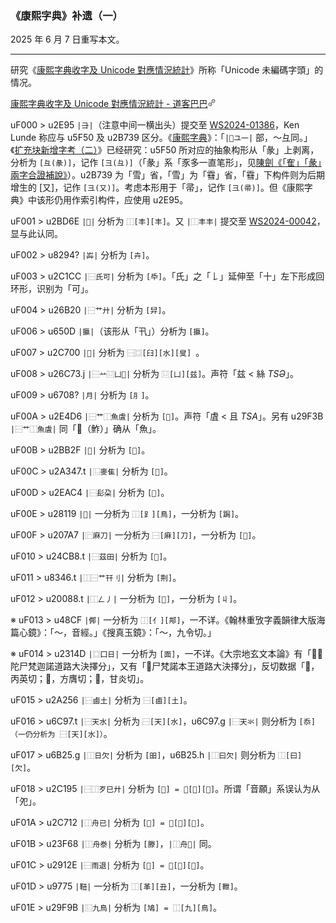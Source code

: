 ### 《康熙字典》补遗（一）

2025 年 6 月 7 日重写本文。

---

研究《[康熙字典收字及 Unicode 對應情況統計](https://www.doc88.com/p-9925786868907.html)》所称「Unicode 未編碼字頭」的情况。

[
康熙字典收字及 Unicode 對應情況統計 - 道客巴巴
​<svg width="14" height="14" viewBox="0 0 24 24" class="Zi Zi--InsertLink" fill="currentColor"><path fill-rule="evenodd" d="M5.327 18.883a3.005 3.005 0 0 1 0-4.25l2.608-2.607a.75.75 0 1 0-1.06-1.06l-2.608 2.607a4.505 4.505 0 0 0 6.37 6.37l2.608-2.607a.75.75 0 0 0-1.06-1.06l-2.608 2.607a3.005 3.005 0 0 1-4.25 0Zm5.428-11.799a.75.75 0 0 0 1.06 1.06L14.48 5.48a3.005 3.005 0 0 1 4.25 4.25l-2.665 2.665a.75.75 0 0 0 1.061 1.06l2.665-2.664a4.505 4.505 0 0 0-6.371-6.372l-2.665 2.665Zm5.323 2.117a.75.75 0 1 0-1.06-1.06l-7.072 7.07a.75.75 0 0 0 1.061 1.06l7.071-7.07Z" clip-rule="evenodd"></path></svg>
](https://​www.doc88.com/p-9925786868907.html)

uF000 > u2E95 `|⺕|`（注意中间一横出头）提交至 [WS2024-01386](https://hc.jsecs.org/irg/ws2024/app/?id=01386)，Ken Lunde 称应与 u5F50 及 u2B739 区分。《[康熙字典](https://ctext.org/library.pl?if=en&file=77415&page=43)》：「`|⿼ユ一|` 部，～彑同。」《[扩充块新增字考（二）](https://zhuanlan.zhihu.com/p/480635382)》已经研究：u5F50 所对应的抽象构形从「彖」上剥离，分析为 `[彑(彖)]`，记作 `[彐(彑)]`（「彖」系「豕多一直笔形」，见[陳劍《「隺」「彖」兩字合證補說》](http://www.fdgwz.org.cn/Web/Show/11186)）。u2B739 为「雪」省，「雪」为「䨮」省，「䨮」下构件则为后期增生的 [又]，记作 `[彐(又)]`。考虑本形用于「帚」，记作 `[彐(帚)]`。但《康熙字典》中该形仍用作索引构件，应使用 u2E95。

uF001 > u2BD6E `|𫵮|` 分析为 `⿰[丰][丰]`。又 `|⿰丰丰|` 提交至 [WS2024-00042](https://hc.jsecs.org/irg/ws2024/app/?id=00042)，显与此认同。

uF002 > u8294? `|芔|` 分析为 `[卉]`。

uF003 > u2C1CC `|⿱氏可|` 分析为 `[氒]`。「氏」之「𠄌」延伸至「十」左下形成回环形，识别为「可」。

uF004 > u26B20 `|⿱艹廾|` 分析为 `[舁]`。

uF006 > u650D `|攍|`（该形从「卂」）分析为 `[攍]`。

uF007 > u2C700 `|𬜀|` 分析为 `⿱⿴[𦥑][水][叟] `。

uF008 > u26C73.j `|⿱䒑⿶凵𢆶|` 分析为 `⿶[凵][兹]`。声符「兹 < 絲 _TSƏ_」。

uF009 > u6708? `|月|` 分析为 `[⺼]`。

uF00A > u2E4D6 `|⿱艹⿰魚虘|` 分析为 `[𧃘]`。声符「虘 < 且 _TSA_」。另有 u29F3B `|⿱艹⿰魚虘|` 同「𩺃（鮓）」确从「魚」。

uF00B > u2BB2F `|𫬯|` 分析为 `[𡣿]`。

uF00C > u2A347.t `|⿺麥隹|` 分析为 `[𪍇]`。

uF00D > u2EAC4 `|⿱髟朶|` 分析为 `[𩬻]`。

uF00E > u28119 `|𨄙|` 一分析为 `⿰[𧾷][鳥]`，一分析为 `[跼]`。

uF00F > u207A7 `|⿸麻刀|` 一分析为 `⿱[麻][刀]`，一分析为 `[𪎕]`。

uF010 > u24CB8.t `|⿱茲田|` 分析为 `[𤲸]`。

uF011 > u8346.t `|⿰⿱艹幵刂|` 分析为 `[荆]`。

uF012 > u20088.t `|⿰𠃋丿|` 一分析为 `[𠂈]`，一分析为 `[丩]`。

※ uF013 > u48CF `|䣏|` 一分析为 `⿰[亻][䢼]`，一不详。《翰林重攷字義韻律大版海篇心鏡》：「～，音經。」《搜真玉鏡》：「～，九令切。」

※ uF014 > u2314D `|⿴囗日|` 一分析为 `[面]`，一不详。《大宗地玄文本論》有「𭺔𣅍陀尸梵迦諾道路大決擇分」，又有「𭺕尸梵諾本王道路大決擇分」，反切数据「𭺔，丙英切；𣅍，方膺切；𭺕，甘炎切」。

uF015 > u2A256 `|⿱鹵土|` 分析为 `⿱[鹵][土]`。

uF016 > u6C97.t `|⿱天水|` 分析为 `⿱[天][水]`，u6C97.g `|⿱天氺|` 则分析为 `[忝]（一仍分析为 ⿱[天][水]）`。

uF017 > u6B25.g `|⿰日欠|` 分析为 `[昍]`，u6B25.h `|⿰曰欠|` 则分析为 `⿰[曰][欠]`。

uF018 > u2C195 `|⿱⿰歹巳廾|` 分析为 `[𢍈] = ⿱[死][艸]`。所谓「音願」系误认为从「夗」。

uF01A > u2C712 `|⿰舟已|` 分析为 `[𦨌] = ⿰[舟][㔾]`。

uF01B > u23F68 `|⿰舟𣳾|` 分析为 `[滕]`，`|⿰舟𬇦|` 同。

uF01C > u2912E `|⿱雨退|` 分析为 `[𩄮] = ⿱[雨][退]`。

uF01D > u9775 `|靵|` 一分析为 `⿰[革][丑]`，一分析为 `[靾]`。

uF01E > u29F9B `|⿺九鳥|` 分析为 `[鳩] = ⿰[九][鳥]`。
